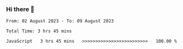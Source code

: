 ### Hi there 👋

<!--START_SECTION:waka-->

```all_time
From: 02 August 2023 - To: 09 August 2023

Total Time: 3 hrs 45 mins

JavaScript   3 hrs 45 mins   >>>>>>>>>>>>>>>>>>>>>>>>>   100.00 %
```

<!--END_SECTION:waka-->

